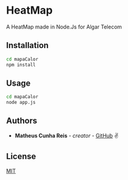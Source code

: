 # HeatMap

A HeatMap made in Node.Js for Algar Telecom

## Installation

```bash
cd mapaCalor
npm install
```

## Usage

```bash
cd mapaCalor
node app.js
```

## Authors

* **Matheus Cunha Reis** - *creator* - [GitHub](https://github.com/matheuscr30) ✌

## License
[MIT](https://choosealicense.com/licenses/mit/)

